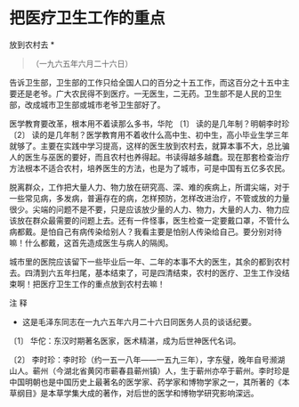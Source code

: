 #  把医疗卫生工作的重点  
放到农村去  *

> （一九六五年六月二十六日）

告诉卫生部，卫生部的工作只给全国人口的百分之十五工作，而这百分之十五中主要还是老爷。广大农民得不到医疗。一无医生，二无药。卫生部不是人民的卫生部，改成城市卫生部或城市老爷卫生部好了。

医学教育要改革，根本用不着读那么多书，华陀  〔1〕  读的是几年制？明朝李时珍  〔2〕
读的是几年制？医学教育用不着收什么高中生、初中生，高小毕业生学三年就够了。主要在实践中学习提高，这样的医生放到农村去，就算本事不大，总比骗人的医生与巫医的要好，而且农村也养得起。书读得越多越蠢。现在那套检查治疗方法根本不适合农村，培养医生的方法，也是为了城市，可是中国有五亿多农民。

脱离群众，工作把大量人力、物力放在研究高、深、难的疾病上，所谓尖端，对于一些常见病，多发病，普遍存在的病，怎样预防，怎样改进治疗，不管或放的力量很少。尖端的问题不是不要，只是应该放少量的人力、物力，大量的人力、物力应该放在群众最需要的问题上去。还有一件怪事，医生检查一定要戴口罩，不管什么病都戴。是怕自己有病传染给别人？我看主要是怕别人传染给自己。要分别对待嘛！什么都戴，这首先造成医生与病人的隔阂。

城市里的医院应该留下一些毕业后一年、二年的本事不大的医生，其余的都到农村去。四清到六五年扫尾，基本结束了，可是四清结束，农村的医疗、卫生工作没结束啊！把医疗卫生工作的重点放到农村去嘛！

注 释

*  这是毛泽东同志在一九六五年六月二十六日同医务人员的谈话纪要。 

〔1〕  华佗：东汉时期著名医家，医术精湛，成为后世神医代名词。

〔2〕
李时珍：李时珍（约一五一八年——一五九三年），字东璧，晚年自号濒湖山人。蕲州（今湖北省黄冈市蕲春县蕲州镇）人，生于蕲州亦卒于蕲州。李时珍是中国明朝也是中国历史上最著名的医学家、药学家和博物学家之一，其所著的《本草纲目》是本草学集大成的著作，对后世的医学和博物学研究影响深远。

  

